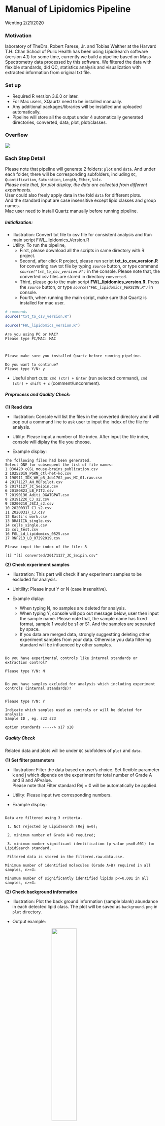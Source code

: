 Manual of Lipidomics Pipeline
================
Wenting
2/21/2020





### Motivation

 laboratory of TheDrs. Robert Farese, Jr. and Tobias Walther at the
Harvard T.H. Chan School of Pulic Health has been using LipidSearch
software (version 4.1) for some time, currently we build a pipeline
based on Mass Spectrometry data processed by this software. We filtered
the data with flexible standards, did QC, statistics analysis and
visualization with extracted information from original txt file.

### Set up

  - Required R version 3.6.0 or later.  
  - For Mac users, XQaurtz need to be installed manually.  
  - Any additional packages/libraries will be installed and uploaded
    automatically.
  - Pipeline will store all the output under 4 automatically generated
    directories, converted, data, plot,
plot/classes.

<!-- ![an image caption Source: screenshot.](button_source.png) -->

### Overflow

![](Manual_of_Lipidomics_pipeline_files/figure-gfm/unnamed-chunk-1-1.png)<!-- -->

### Each Step Detail

Please note that pipeline will generate 2 folders: `plot` and `data`.
And under each folder, there will be corresponding subfolders, including
`QC`, `Quantification`, `Saturation`, `Length`, `Ether`, `Volc`.  
*Please note that, for plot display, the data are collected from
different experiments.*  
User could also freely apply data in the fold `data` for different
plots.  
And the standard input are case insensitive except lipid classes and
group names.  
Mac user need to install Quartz manually before running pipeline.

##### Initialization:

  - Illustration: Convert txt file to csv file for consistent analysis
    and Run main script FWL\_lipidomics\_Version.R  
  - Utility: To run the pipeline,
      - First, please download all the scripts in same directory with R
        project.  
      - Second, after click R project, please run script
        **txt\_to\_csv\_version.R** for converting raw txt file by
        typing *`source`* button, or type command
        *`source("txt_to_csv_version.R")`* in the console. Please note
        that, the converted csv files are stored in directory
        `converted`.  
      - Third, please go to the main script
        **FWL\_lipidomics\_version.R**. Press the *`source`* button, or
        type *`source("FWL_lipidomics_VERSION.R")`* in console.  
      - Fourth, when running the main script, make sure that Quartz is
        installed for mac user.

<!-- end list -->

``` r
# commands
source("txt_to_csv_version.R")

source("FWL_lipidomics_version.R")
```

    Are you using PC or MAC?
    Please type PC/MAC: MAC

``` 


Please make sure you installed Quartz before running pipeline.
          
Do you want to continue?
Please type Y/N: y
```

  - Useful short cuts: `cmd (ctr) + Enter` (run selected command), `cmd
    (ctr) + shift + c` (comment/uncomment).

##### Preprocess and Quality Check:

**(1) Read data**

  - Illustration: Console will list the files in the converted directory
    and it will pop out a command line to ask user to input the index of
    the file for analysis.  
    <!-- - Code display: -->

  - Utility: Please input a number of file index. After input the file
    index, console will diplay the file you choose.  

  - Example display:

<!-- end list -->

    The following files had been generated. 
    Select ONE for subsequent the list of file names:
    1 030420_cGSL_mouse-brains_publication.csv
    2 10252019_PGRN_ctl-het-ko.csv
    3 190911_IDX_WH_pB_Job1702_pos_MC_01.raw.csv
    4 20171127_AH_MEFpilot.csv
    5 20171127_JC_Seipin.csv
    6 20180823_LB_FIT2.csv
    7 20190130_Aditi_DGATGPAT.csv
    8 20191220_CJ_s2.csv
    9 20200210_JSCJ_s2.csv
    10 20200317_CJ_s2.csv
    11 20200317_CJ.csv
    12 Basti's work.csv
    13 BRAIIIN_single.csv
    14 cells_single.csv
    15 col_test.csv
    16 FGL_Ld_Lipidomics_0525.csv
    17 RNF213_LB_07292019.csv
    
    Please input the index of the file: 8

    [1] "[1] converted/20171127_JC_Seipin.csv"

**(2) Check experiment samples**

  - Illustration: This part will check if any experiment samples to be
    excluded for analysis.  
    <!-- - Code Display: -->

  - Unitility: Please input Y or N (case insensitive).  

  - Example diplay:
    
      - When typing N, no samples are deleted for analysis.  
      - When typing Y, console will pop out message below, user then
        input the sample name. Please note that, the sample name has
        fixed format, sample 1 would be s1 or S1. And the samples are
        separated by space.  
      - If you data are merged data, strongly suggestting deleting other
        experiment samples from your data. Otherwise you data filtering
        standard will be influenced by other samples.

<!-- end list -->

``` 

Do you have experimental controls like internal standards or extraction control?

Please type Y/N: N
```

``` 

Do you have samples excluded for analysis which including experiment controls (internal standards)?


Please type Y/N: Y

Indicate which samples used as controls or will be deleted for analysis
Sample ID , eg. s22 s23

option standards -----> s17 s18
```

##### **Quality Check**

Related data and plots will be under `QC` subfolders of `plot` and
`data`.

**(1) Set filter parameters**

  - Illustration: Filter the data based on user’s choice. Set flexible
    parameter k and j which dipends on the experiment for total number
    of Grade A and B and APvalue.  
    Please note that Filter standard Rej = 0 will be automatically be
    applied. <!-- - Code display:  -->

  - Utility: Please input two corresponding numbers.  

  - Example display:

<!-- end list -->

``` 

Data are filtered using 3 criteria.  

 1. Not rejected by LipidSearch (Rej n=0); 
        
 2. minimum number of Grade A+B required; 
        
 3. minimum number significant identification (p-value p<=0.001) for LipidSearch standard.
        
 Filtered data is stored in the filtered.raw.data.csv.

Minimum number of identified molecules (Grade A+B) required in all samples, n>=3:

Minumum number of significantly identified lipids p<=0.001 in all samples, n>=3: 
```

**(2) Check background information**

  - Illustration: Plot the back ground information (sample blank)
    abundance in each detected lipid class. The plot will be saved as
    `background.png` in `plot` directory.

  - Output
example:

<img src="display/background.png" width="40%" style="display: block; margin: auto;" />

**(3) Lipid Class Summary**

  - Illustration: there will be a table and plot for showing detected
    lipid class summary information. The plot and data will be saved as
    `prop_summary.png` and `proportion_classes.csv`.  
  - Output
example:

<center>

<img align="middle" src="display/prop_summary.png"  width="50%" height="50%"/>

</center>

**(4) Rention time analysis**

  - Illustration: The AUC value of all samples for each lipid class are
    log transformed. And the plot is saved as `all_retention.png`.  
  - Output
example:

<img src="display/all.retention.png" width="100%" style="display: block; margin: auto;" />

**(5) Mark odd chanins and test standard TG(17:1/17:1/17:1) abundance in
all samples**

  - Illustration:
      - Console will display the number of lipid molecules containing
        odd chains and its percentage. The odd chain lipid molecules are
        stored in `odd_chains.csv`.  
      - And for standard TG(17:171:17:1), if it is used, pipeline could
        detect its abundance in all samples and make a plot
        `TG17_all.png`. The standard could be replaced with other future
        standard.  
      - Please note that the bars are ordered by AUC value for each
        sample.
  - Example display:

<!-- end list -->

``` 

There are 157 lipid molecules contain odd chains. 
          
The odd chain of fatty acids percent is 24.04% in total.

The odd chain information is stored in odd_chains.csv.
```

<img src="display/TG17_all.png" width="40%" style="display: block; margin: auto;" />

**(6) Fix duplicated lipid molecules**

  - Illustration: Pipeline will dectect same lipid molecules with
    different retention time. And it will filter the duplicates based on
    2 criteria. User will need to input criteria A or B (case
    insensitive). Duplicated lipid molecules will be under
    `duplicated.molecules.csv` and `diff_RT.csv`, reserved lipid
    molecules will be under `reserved_duplicates.csv`, and filtered data
    will be stored under `rm_duplicates.csv`.
      - Criteria A: use only ONE lipid molecule with largest AUC (Main
        Area Under Curve).  
      - Criteria B: Sum AUC for all duplicates.  
        `Please note that, method B will produce NA in some columns
        since the values can't be aggregated.`
  - Example display ( when exist identical lipid molecules)

<!-- end list -->

``` 

!!!Attention: Identical lipid molecules with multiples retention time. Please note that the duplicate lipid molecules are stored in reserved_duplicates.csv 
 !!!!!! Potential sample contamination. 
 To PROCEED, pick one: 

Differences in retention time for identical lipid molecule are stored under diff_RT.csv

 A: Use only ONE lipid molecule with largest main area under curve, OR 
 B: Summation of main area under curve of ALL identical lipid molecule.

Filtered lipid molecules sans duplicates are stored under removeduplicates.csv
Enter 'A' or 'B': A
Filterted lipid molecules sans duplicates are stored under removeduplicates.csv
```

**(7) Input group information**

  - Illustration: User need to input group information, i.e. experiment
    group names and its samples. Pipeline will extract sample AUC’s
    corresponding columns information. Group information will be stored
    in `group_information.csv`.
      - Please note that the group names will be asked for input in
        later analysis and it will be *case sensitive*.  
      - Group number must be numerical, the sample naming format is
        consistent with previous example, e.g. s1 s2.  
      - Pipeline will ask if user want edit group information for
        correcting group information later.  
      - User can check group information under `group_information.csv`
  - Code display: The variable `label` in the code will be suffix in the
    genrated plot names and could be modified. And sample information
    for subsequent analyses could be re-edit after user typing Y in
    command line.

<!-- end list -->

``` r
# pca and correlation plots
label <- "initial"
info_list <- PCA_pairs_Plot(sample_info, group_names, filtered_lipidomics2, label)
# check if deleting samples needed and plot new PCA
message("\nPlots can visualized under 'plot' directory or r studio plots panel.\nDo you want to edit sample information for subsequent analyses?")
pca_check <- retype_choice("Y/N")
info_list <- PCAcheck(pca_check, filtered_lipidomics2)

# making group repeats according to its position for making groups of later PCA
sample_raw_list <- info_list[[1]]
group_repeats <- info_list[[2]]
# make a data frame contains sample information and group information
group_info <- data.frame(samples=sample_raw_list, 
                         groups=group_repeats, 
                         stringsAsFactors = FALSE) %>% 
  group_by(groups) 
write_csv(group_info, "data/group_information.csv")
# variable store group names
group_names <- unique(group_repeats)
# variable store group number
ngroups <- length(group_names)
```

  - Example display

<!-- end list -->

``` 

Provide infomation of experimental groups
        
How many experimental groups: 4
        
Description for Group  1  (name): Control
        
Which samples assigned to Group  1 (sample number, e.g. s1 s2 s3 ): s1 s2 s3 s4
        
Description for Group  2  (name): KO
        
Which samples assigned to Group  2 (sample number, e.g. s1 s2 s3 ): s5 s7 s8
        
Description for Group  3  (name): OE1
        
Which samples assigned to Group  3 (sample number, e.g. s1 s2 s3 ): s9 s10 s11 s12
        
Description for Group  4  (name): OE2
        
Which samples assigned to Group  4 (sample number, e.g. s1 s2 s3 ): s13 s14 s15 s16
        
CONFIRM the group information below
        
List of 4
        
$ Control: chr "s1 s2 s3 s4"
        
$ KO     : chr "s5 s7 s8"
        
$ OE1    : chr "s9 s10 s11 s12"
        
$ OE2    : chr "s13 s14 s15 s16"

Do you want to edit group infomation? 

Y/N: n

Take a look at the sample info and its column position information in the file below
List of 8
 $ : chr [1:4] "MainArea[s1]" "MainArea[s2]" "MainArea[s3]" "MainArea[s4]"
 $ : int [1:4] 48 49 50 51
 $ : chr [1:4] "MainArea[s5]"  "MainArea[s7]" "MainArea[s8]"
 $ : int [1:4] 52 54 55
 $ : chr [1:3] "MainArea[s9]" "MainArea[s10]" "MainArea[s11]" "MainArea[s12]"
 $ : int [1:3] 56 57 58 59
 $ : chr [1:4] "MainArea[s13]" "MainArea[s14]" "MainArea[s15]" "MainArea[s16]"
 $ : int [1:4] 59 60 61 62
 - attr(*, "dim")= int [1:2] 2 4
 - attr(*, "dimnames")=List of 2
  ..$ : chr [1:2] "sample.names" "col.index"
  ..$ : chr [1:4] "Control" "KO" "OE1" "OE2"
```

<img src="display/pairs.plot.1.initial.png" width="40%" /><img src="display/pairs.plot.2.initial.png" width="40%" /><img src="display/pairs.plot.3.initial.png" width="40%" /><img src="display/pairs.plot.4.initial.png" width="40%" />
<img align="middle" src="display/sample.pca.initial.png"  width="50%" height="50%"/>

##### **Background Subtraction**

  - Illustration: Background subtraction or NOT will process the
    filtered data. If user choose to do background subtraction and the
    data will subtract sample area from background/solvent run for later
    analysis. And the previous filtered data will be stored in
    *filtered\_lipidomics\_copy* variable and `rm_duplicates.csv` in
    previous step. The newly filtered data will be under
    `subtracted_lipids.csv`. After background subtraction, pipeline will
    provide 2 optional methods for fixing potential invalid lipid
    molecules. Method 1 will automatically delete lipid molecules which
    AUC are all negative or 0. Method 2 will ask user to delete
    potential invalid lipids in file `checkInvalid.csv` manually. Please
    note that `invalid.csv` is its copy and can be used as reference for
    user. Console then will pop out
  - Utility:
      - Due to machine and other limitations, data could contain 0 or
        negative values. Pipeline will detect potential invalid value
        and calculate its sample size percentage information. Please
        check files `neg.percent.csv`, `checkInvalid.csv` or
        `invalid.csv`, `imputeNA.csv`.  
      - type 1 or 2  
  - Example display

<!-- end list -->

``` 

For lipid molecules that contain zero values or negative values (background subtracted), 
        
These values are subsequently replaced as non-valid values (NA). 
        
Fold change analyses is performed using only samples containing valid values
        
Please view file imputeNA.csv for all the data contains negative values after background subtraction.
        
Type 1 if you would like the pipleline to proceed with this function
        
Type 2 if you prefer to exlcude certain lipid molecules for fold change analysis
```

    - if choose method 1

``` 

Please type 1/2: 1
        
The pipeline will first transform all the negative value into NA.
        
If negative percentage is over 50% in a group, all the values in the group for the molecule will be transformed into NA.
        
If a molecule which negative percentage is over 50% for all groups, it will then be deleted.
```

    - if choose method 2

``` 

Please type 1/2: 2

Select 'checkInvalid.csv' to manually exclude specific lipid molecules and click SAVE.

If you finished preprocess the data, please continue and press Y: y
```

##### **Quantification Analysis**

Related data and plots will be under `Quantification` subfolders of
`plot` and `data`.

**(1) Quantification of total lipid classes (mean, sd)**

  - Illustration: Aggregate lipid molecules for same lipid class
    (`aggregated_class.csv, total_class.csv`), display its mean and
    standard deviation for each experiment group. Please note that, the
    data didn’t exclude negative values if did background subtraction.
  - Example
display:

<img src="display/total.class.png" width="40%" style="display: block; margin: auto;" />

**(2) Quantification of individual lipid classes (mean, sd)**

  - Illustration: Visualize mean and standard deviation in each
    experiment group for individule lipid class (`all_lipidmolec.csv`).
    The plots will be splited by lipid class and bar number limitations
    of one page. And all the plots generated by `EachClassPlot` function
    are under folder `classes` in plot.  
  - Unitility:
      - Check the code below, the `nbar` variable which could be
        modified is set for approximate max number of bars displayed in
        one plot. If you want display molecules of each lipid class in
        one page, please uncommented the part by choosing nbar as
        variable `lipidNO_max`.  
      - `post_name` variable is common suffix name for plot and also
        could be modified.  
      - Please note that, the function `EachClassPlot` for plotting
        could also be used for plotting other value like median of
        group. Correspondingly, the function `cal_lipid_statistics`
        could be used for calculating different demands, like mean, sd
        or other statistics. And please make sure these methods process
        the negative value properly, e.g. na.rm = TRUE.  
  - Code display:

<!-- end list -->

``` r
# get mean data of each group for each lipid molecule
# you can also use median
group_par <- c("LipidMolec", "Class")
each_group_mean <- cal_lipid_statistics(filtered_lipidomics, group_info, "mean", group_par)
lipid_mean_wide <- each_group_mean[[1]]
lipid_mean_long <- each_group_mean[[2]]
each_group_sd <- cal_lipid_statistics(filtered_lipidomics, group_info,  "sd", group_par)
lipid_sd_wide <- each_group_sd[[1]]
lipid_sd_long <- each_group_sd[[2]]
# merge mean, sd value and reformat data
each_class <- left_join(lipid_mean_long, lipid_sd_long) 
write_csv(each_class, "data/Quantification/all_lipidmolec.csv")
message("\nQuantification analysis for individule lipid class")
par_eachclass <- c("LipidMolec", "mean", "Groups", "sd")
# maximum bar number limits
lipidmolecNO_max <- filtered_lipidomics %>% group_by(Class) %>% tally() %>% select(n) %>% unlist() %>% max()
# setting plot labs titles
labs1 <-  labs(x="Acyl composition", y="Main Area", 
               caption="Error bar is the standard deviation for each class in each group", fill = NULL)
# setting the plot limits when the bar numbers exceed the threshold nbar
nbar <- 70    # estimation of threshold which can be modified and at least bigger than group number
post_name <- ""
pars <- list(nbar, ngroups, par_eachclass, plot_all, post_name, labs1)
message("\nEach plot is split no more than ", nbar, " bars for display")
EachClassPlot(each_class, pars)

# # if uncommented part below, 
## overview of each class plot by its largest bar setting 
# nbar <- lipidmolecNO_max
# post_name <- "all"
# pars <- list(nbar, ngroups, par_eachclass, plot_all, post_name, labs1)
# message("\nAlternative display quantification of individule lipid class (all lipids in a class in the same png)")
# EachClassPlot(each_class, pars)


################################################################################ turn off Quartz for mac
dev.off()
options(device = "RStudioGD")                                                                                                                                 
###############################################################################
```

  - Example
display:

<img src="display/CL.1.png" width="40%" /><img src="display/Cer.png" width="40%" />

**(3) Visualization of lipid class data, normalized by median**

  - Illustration: samples of each experiment group for lipid class are
    normalized (`raw_class_median.csv, normalized_class_median.csv,
    normalized_class_median_long.csv`) by median value of control group,
    and then median for each group is displayed as dot plot and box
    plot. If median value of lipid in control group is 0 or negative,
    the molecule will be deleted for foldchange analysis. User will need
    to input the control group name as comparison for fold change
    analysis.

<img src="display/class_median_dot.png" width="45%" /><img src="display/class_median_box.png" width="45%" />

**(4) Visualization of lipid molecule data, normalized by mean/median
value**

  - Illustration: Samples of lipid molecules are normalized by mean or
    median value. And corresponding mean or median value will be plot
    via bars. This visualization also implies `EachClassPlot` function,
    thus the plots are under classes, data are stored as
    `molecules_group_statics.cs, raw_molec.csv, normalized_molec.csv,
    normalized_molec_mean( or normalized_molec_median)` under
    Quantification of data folder. And there are two types of violin for
    display normalized data by choosing from mean or median as well. One
    violin (`molec_violin.png/svg`) will display all lipid class in one
    plot. One will only display the interactive customized lipid
    class(es) violin plot (`molec_violin_all.html`) to save time.  
    Please note that the interactive plots will display in teh `Viewer`,
    click panel `Plots` to view other plots.  
  - Example display: The first plot is normalized by mean, while second
    by median. The third one is violin plot, and only static voilin plot
    is showed in the manual
book.

<img src="display/PE.3_mean_in_CONTROL_HET_1.png" width="30%" /><img src="display/DG.1_median_in_control_het_1.png" width="30%" /><img src="display/molec_violin.png" width="30%" />

##### **Fatty Acids Saturation Analysis**

  - Illustration: This part will do analysis for Saturated fatty acids
    (`SFA`), Monounsaturated fatty acids (`MUFA`) and Polyunsaturated
    fatty acids (`PUFA`). All data from analysis will be under subfolder
    `Saturation`. And the data used for plotting are: `fa_mean.csv,
    fa_median.csv, fa_normalized_data.csv, fa_normalized_mean_long.csv`.
    Please note that the normalized data which control group mean value
    is 0 for foldchange will be deleted for analysis.  
    Please note that negative are transformed into NA after background
    subtraction and will be exclude for analysis.
  - Utility: User will need to input the control group name for
    normalizing data.  
  - Example display: The first statck plots used mean or median value of
    each group. And the third plot use the mean value of each group. The
    fourth plot use data which is normalized by the mean value of
    control group. And last plot shows the percentage for fatty acids
    saturation.

<img src="display/meanBased.stackplots.png" width="45%" /><img src="display/medianBased.stackplots.png" width="45%" /><img src="display/meanBased.fattyAcids.png" width="45%" /><img src="display/meanBased.fc.png" width="45%" /><img src="display/percentage.png" width="45%" />

##### **Fatty Acids Length Analysis**

  - Illustration: Fatty Acids Length analysis will analyze the
    abundance, percentage of Short-chain fatty acids (SCFA),
    Medium-chain fatty acids (MCFA), Long-chain fatty acids (LCFA) and
    Very long chain fatty acids (VLCFA) in each sample and group. All
    data and plots will under subfolder Length of folder data and
    plot.  
    There will be many plots which name suffix are fc.png. is plot will
    display the fold change plot customized by user’s choice, such that
    which group for control group and mean or median for normalization.
    There will be a lot plots display fold change analysis for
    individule chains (name end with fc.png). User will need to choose
    control group and normalization value mean or median or well. Please
    note that negative are transformed into NA after background
    subtraction and will be exclude for analysis.
  - Example display: The first plot display the different fatty acids
    length abundance in each sample. The second plot display the
    percentage of different length in each sample. The third stack plot
    display different length abundance in each group. The fourth plot
    display the percentage of different length in each group. The fifth
    plot display the different length abundance in each group. The last
    plot shows all the chains fold change in PE lipid
class.

<img src="display/fa_length.png" width="45%" /><img src="display/fa_length_percentage.png" width="45%" /><img src="display/fa_length_group.png" width="45%" /><img src="display/fa_length_gr_percentage.png" width="45%" /><img src="display/fa_length_gr.png" width="45%" /><img src="display/PE.fc.png" width="45%" />

##### **Ether lipid analysis**

  - Illustration: This part will analyze ether lipid abundance in lipid
    class. The first 7 plots are ether lipids abundance analysis. The
    rest is combined with saturation analysis to find PUFA percentage in
    ether lipids. And all the data and plots are under subfolder Ether
    of data and plot.

  - Example
display:

<img src="display/ether.png" width="40%" /><img src="display/ether_percentage.png" width="40%" /><img src="display/ether_group.png" width="40%" /><img src="display/ether_group_percent.png" width="40%" /><img src="display/ether_abundance.png" width="40%" /><img src="display/ether_molec_abundance.png" width="40%" /><img src="display/normalized_ether_molec_abundance.png" width="40%" /><img src="display/pufa_ether.png" width="40%" /><img src="display/pufa_ether_percentage.png" width="40%" /><img src="display/pufa_ether_group.png" width="40%" />

##### **Impute Lipid Molecules for Differential Expression Analysis**

**(1) Test random sample distribution**

  - Illustration: one random sample will be log transformed and
    visualized its distribution. The note generated is just a reference
    and won’t be store. The log transformed data will be under
    `log.molec.csv`.  
  - Example display:

<img src="display/sample_distr.png" width="40%" />

**(2) Volcano plots**

  - Illustration: Volcano plots will generate 4 formats of same plot.
    The first plot will only distinct significant lipid molecule. The
    second plot will classify significant lipid molecules into
    Glycerophospholipids, Neutral lipids, Sphingolipids, Sterols and
    other lipids. The third plot is customized style, and it will onldy
    display the lipid class user input from the lipid class list. The
    fourth plot will only mark significant ether lipids if exist. data
    and plots will under subfolder Volc of data and plot.  
  - Utility: User will need to input times of contrast, group names for
    contrast, fold change threshold and customized lipid class(es).
    Please note that the group names need to be consistent with previous
    and separate by `vs` (or `VS`).  
  - Example display:

<!-- end list -->

``` 


Warnings!!!!!!

You are now using imputated data for analysis.


[1] 0.8253833

Log 2 transformed data are stored under log.molec.csv

Imputed data are stored under imputeMolec.csv


How many volcano plots to generate: 1
        
Enter groups names for comparison, spaced by 'vs', e.g. KO vs WT: LINOLEATE VS OLEATE
        ENTER Fc-values (log2) threshold required, recommended values '1' or '2' : 1
        

Please input the lipid name from the list below for displaying.
PE, PC, CL, LPC, TG, DG, PA, PS, LPE, PI, dMePE, LPS, So, PG, LPI, DGDG, SM, MGMG, MGDG, ChE, Cer, CerG3, CerG1, Co

Please note that the input is caps sensitive!

Input the name of lipid class(es), e.g. Cer TG: TG
```

<img src="display/LINOLEATEvs.OLEATE.png" width="40%" /><img src="display/LINOLEATEvs.OLEATE.color.png" width="40%" /><img src="display/LINOLEATEvs.OLEATE.customized.png" width="40%" /><img src="display/LINOLEATEvs.OLEATE.ether.png" width="40%" />
